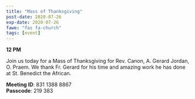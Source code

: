 ```yaml
---
title: "Mass of Thanksgiving"
post-date: 2020-07-26
exp-date: 2020-07-26
fawe: "fas fa-church"
tags: [event]
---
```

**12 PM**

Join us today for a Mass of Thanksgiving for Rev. Canon, A. Gerard Jordan, O. Praem. We thank Fr. Gerard for his time and amazing work he has done at St. Benedict the African.

<p class="text-danger"><b>Meeting ID</b>: 831 1388 8867
<br>
<b>Passcode</b>: 219 383
</p>